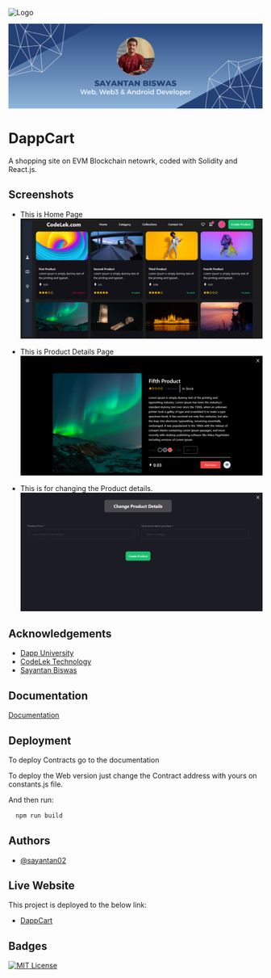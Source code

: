 ![Logo](https://www.codelek.com/static/img/favicon/apple-touch-icon.png)

![Logo](https://raw.githubusercontent.com/sayantan02/sayantan02/main/Blue%20and%20White%20Modern%20Tech%20Web%20Developer%20Twitter%20Header.png)

# DappCart

A shopping site on EVM Blockchain netowrk, coded with Solidity and React.js. 


## Screenshots

- This is Home Page
![App Screenshot](https://raw.githubusercontent.com/sayantan02/DappCart/master/screenshots/Capture.PNG)

- This is Product Details Page
![App Screenshot](https://raw.githubusercontent.com/sayantan02/DappCart/master/screenshots/Capture2.PNG)

- This is for changing the Product details. 
![App Screenshot](https://raw.githubusercontent.com/sayantan02/DappCart/master/screenshots/Capture3.PNG)
## Acknowledgements

 - [Dapp University](https://www.youtube.com/@DappUniversity)
 - [CodeLek Technology](https://www.codelek.com)
 - [Sayantan Biswas](https://github.com/sayantan02)


## Documentation

[Documentation](https://github.com/sayantan02/BlockchainReact)


## Deployment

To deploy Contracts go to the documentation

To deploy the Web version just change the Contract address with yours on constants.js file.

And then run:

```bash
  npm run build
```


## Authors

- [@sayantan02](https://www.github.com/sayantan02)


## Live Website

This project is deployed to the below link:

- [DappCart](https://dappcart.codelek.com/)

## Badges

[![MIT License](https://img.shields.io/badge/License-MIT-green.svg)](https://choosealicense.com/licenses/mit/)



